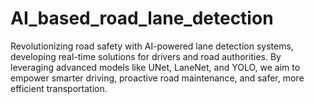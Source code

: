 # AI_based_road_lane_detection
Revolutionizing road safety with AI-powered lane detection systems, developing real-time solutions for drivers and road authorities. By leveraging advanced models like UNet, LaneNet, and YOLO, we aim to empower smarter driving, proactive road maintenance, and safer, more efficient transportation.
